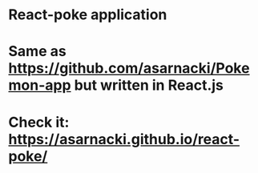 # React-poke application 
# Same as https://github.com/asarnacki/Pokemon-app but written in React.js
# Check it: https://asarnacki.github.io/react-poke/
